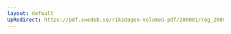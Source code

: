 ```yaml
---
layout: default
UpRedirect: https://pdf.swedeb.se/riksdagen-volumeG-pdf/200001/reg_200001/reg_200001_0076.pdf
---
```

